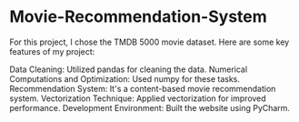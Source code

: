 # Movie-Recommendation-System
For this project, I chose the TMDB 5000 movie dataset. Here are some key features of my project:

Data Cleaning: Utilized pandas for cleaning the data.
Numerical Computations and Optimization: Used numpy for these tasks.
Recommendation System: It's a content-based movie recommendation system.
Vectorization Technique: Applied vectorization for improved performance.
Development Environment: Built the website using PyCharm.
